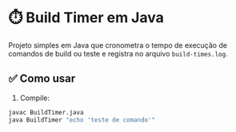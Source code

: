 # ⏱️ Build Timer em Java

Projeto simples em Java que cronometra o tempo de execução de comandos de build ou teste e registra no arquivo `build-times.log`.

## ✅ Como usar

1. Compile:
```bash
javac BuildTimer.java
java BuildTimer "echo 'teste de comando'"

